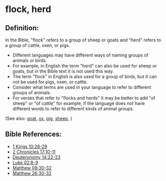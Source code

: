 # flock, herd #

## Definition: ##

In the Bible, "flock" refers to a group of sheep or goats and "herd" refers to a group of cattle, oxen, or pigs.

 * Different languages may have different ways of naming groups of animals or birds.
 * For example, in English the term "herd" can also be used for sheep or goats, but in the Bible text it is not used this way.
 * The term "flock" in English is also used for a group of birds, but it can not be used for pigs, oxen, or cattle.
 * Consider what terms are used in your language to refer to different groups of animals.
 * For verses that refer to "flocks and herds" it may be better to add "of sheep" or "of cattle" for example, if the language does not have different words to refer to different kinds of animal groups.

(See also: [goat](../other/goat.md), [ox](../other/ox.md), [pig](../other/pig.md), [sheep](../other/sheep.md), )

## Bible References: ##

* [1 Kings 10:28-29](https://door43.org/en/bible/notes/1ki/10/28)
* [2 Chronicles 17:10-11](https://door43.org/en/bible/notes/2ch/17/10)
* [Deuteronomy 14:22-23](https://door43.org/en/bible/notes/deu/14/22)
* [Luke 02:8-9](https://door43.org/en/bible/notes/luk/02/08)
* [Matthew 08:30-32](https://door43.org/en/bible/notes/mat/08/30)
* [Matthew 26:30-32](https://door43.org/en/bible/notes/mat/26/30)


